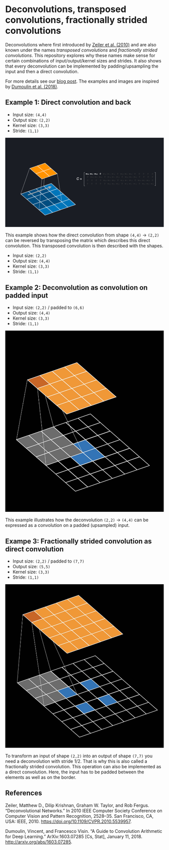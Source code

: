 # Deconvolutions, transposed convolutions, fractionally strided convolutions

Deconvolutions where first introduced by [Zeiler et al. (2010)](https://doi.org/10.1109/CVPR.2010.5539957) and are also known under the names *transposed convolutions* and *fractionally strided convolutions*. This repository explores why these names make sense for certain combinations of input/output/kernel sizes and strides. It also shows that every deconvolution can be implemented by padding/upsampling the input and then a direct convolution.

For more details see our [blog post](). The examples and images are inspired by [Dumoulin et al. (2018)](http://arxiv.org/abs/1603.07285).

## Example 1: Direct convolution and back
* Input size: `(4,4)`
* Output size: `(2,2)`
* Kernel size: `(3,3)`
* Stride: `(1,1)`

<img src="img/deconvs-as-matrix.gif" alt="Direct convolution, transposed convolution" size="80">


This example shows how the direct convolution from shape `(4,4)` -> `(2,2)` can be reversed by transposing the matrix which describes this direct convolution. This transposed convolution is then described with the shapes.

* Input size: `(2,2)`
* Output size: `(4,4)`
* Kernel size: `(3,3)`
* Stride: `(1,1)`


## Example 2: Deconvolution as convolution on padded input
* Input size: `(2,2)` / padded to `(6,6)`
* Output size: `(4,4)`
* Kernel size: `(3,3)`
* Stride: `(1,1)`

<img src="img/padded-convs.jpg" alt="Padded input with convolution leads to upsampling" size="50%">

This example illustrates how the deconvolution `(2,2)` -> `(4,4)` can be expressed as a convolution on a padded (upsampled) input.


## Exampe 3: Fractionally strided convolution as direct convolution
* Input size: `(2,2)` / padded to `(7,7)`
* Output size: `(5,5)`
* Kernel size: `(3,3)`
* Stride: `(1,1)`

<img src="img/fractionally-strided-convs.jpg" alt="Fractionally strided convolution" size="50%">

To transform an input of shape `(2,2)` into an output of shape `(7,7)` you need a deconvolution with stride $1/2$. That is why this is also called a fractionally strided convolution. This operation can also be implemented as a direct convolution. Here, the input has to be padded between the elements as well as on the border.


## References
Zeiler, Matthew D., Dilip Krishnan, Graham W. Taylor, and Rob Fergus. “Deconvolutional Networks.” In 2010 IEEE Computer Society Conference on Computer Vision and Pattern Recognition, 2528–35. San Francisco, CA, USA: IEEE, 2010. https://doi.org/10.1109/CVPR.2010.5539957.

Dumoulin, Vincent, and Francesco Visin. “A Guide to Convolution Arithmetic for Deep Learning.” ArXiv:1603.07285 [Cs, Stat], January 11, 2018. http://arxiv.org/abs/1603.07285.
